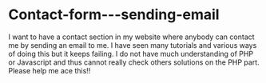 # Contact-form---sending-email
I want to have a contact section in my website where anybody can contact me by sending an email to me. I have seen many tutorials and various ways of doing this but it keeps failing. I do not have much understanding of PHP or Javascript and thus cannot really check others solutions on the PHP part. Please help me ace this!!
